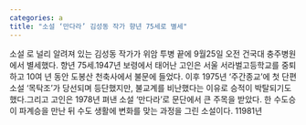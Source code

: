 ```yaml
---
categories: a
title: "소설 ‘만다라’ 김성동 작가 향년 75세로 별세"
---
```

소설 로 널리 알려져 있는 김성동 작가가 위암 투병 끝에 9월25일 오전 건국대 충주병원에서 별세했다. 향년 75세.1947년 보령에서 태어난 고인은 서울 서라벌고등학교를 중퇴하고 10여 년 동안 도봉산 천축사에서 불문에 들었다. 이후 1975년 ‘주간종교’에 첫 단편 소설 ‘목탁조’가 당선되며 등단했지만, 불교계를 비난했다는 이유로 승적이 박탈되기도 했다.그리고 고인은 1978년 펴낸 소설 ‘만다라’로 문단에서 큰 주목을 받았다. 한 수도승이 파계승을 만난 뒤 수도 생활에 변화를 맞는 과정을 그린 소설이다. 11981년
